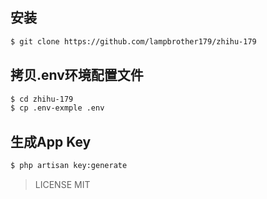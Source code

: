 ## 安装
```bash
$ git clone https://github.com/lampbrother179/zhihu-179
```

## 拷贝.env环境配置文件
```bash
$ cd zhihu-179
$ cp .env-exmple .env
```

## 生成App Key
```bash
$ php artisan key:generate
```

> LICENSE MIT 
